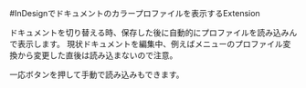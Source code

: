 #InDesignでドキュメントのカラープロファイルを表示するExtension

ドキュメントを切り替える時、保存した後に自動的にプロファイルを読み込みんで表示します。
現状ドキュメントを編集中、例えばメニューのプロファイル変換から変更した直後は読み込まないので注意。

一応ボタンを押して手動で読み込みもできます。